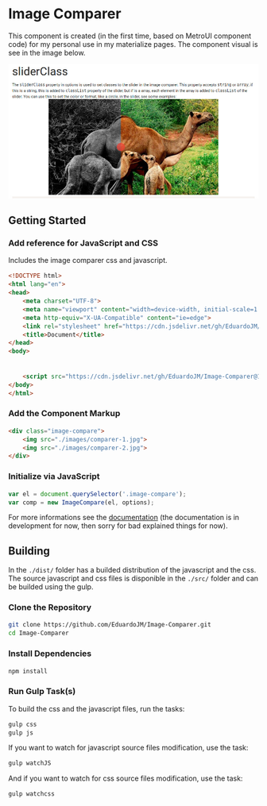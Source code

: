 # Image Comparer

This component is created (in the first time, based on MetroUI component code) for my personal use in my materialize pages. The component visual is see in the image below.

![Alternative](docs/images/demo/preview.jpg)

## Getting Started

### Add reference for JavaScript and CSS

Includes the image comparer css and javascript.

```html
<!DOCTYPE html>
<html lang="en">
<head>
    <meta charset="UTF-8">
    <meta name="viewport" content="width=device-width, initial-scale=1.0">
    <meta http-equiv="X-UA-Compatible" content="ie=edge">
    <link rel="stylesheet" href="https://cdn.jsdelivr.net/gh/EduardoJM/Image-Comparer@1.0.3/dist/css/image-comparer.min.css" />
    <title>Document</title>
</head>
<body>

    
    <script src="https://cdn.jsdelivr.net/gh/EduardoJM/Image-Comparer@1.0.3/dist/js/image-comparer.min.js"></script>
</body>
</html>
```

### Add the Component Markup

```html
<div class="image-compare">
    <img src="./images/comparer-1.jpg">
    <img src="./images/comparer-2.jpg">
</div>
```

### Initialize via JavaScript

```javascript
var el = document.querySelector('.image-compare');
var comp = new ImageCompare(el, options);
```

For more informations see the [documentation](https://eduardojm.github.io/Image-Comparer/) (the documentation is in development for now, then sorry for bad explained things for now).

## Building

In the `./dist/` folder has a builded distribution of the javascript and the css. The source javascript and css files is disponible in the `./src/` folder and can be builded using the gulp.

### Clone the Repository

```bash
git clone https://github.com/EduardoJM/Image-Comparer.git
cd Image-Comparer
```

### Install Dependencies

```bash
npm install 
```

### Run Gulp Task(s)

To build the css and the javascript files, run the tasks:

```bash
gulp css
gulp js
```

If you want to watch for javascript source files modification, use the task:

```bash
gulp watchJS
```

And if you want to watch for css source files modification, use the task:

```bash
gulp watchcss
```